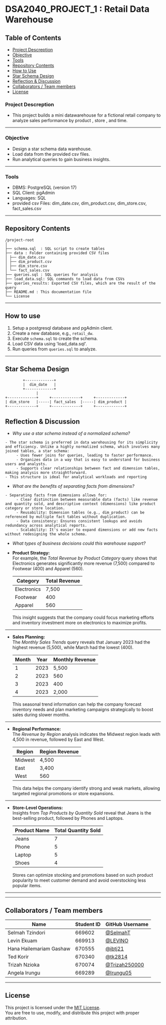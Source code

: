 # DSA2040_PROJECT_1 : Retail Data Warehouse
## Table of Contents
- [Project Descreption](#project-descreption)  
- [Objective](#objective)  
- [Tools](#tools)  
- [Repository Contents](#repository-contents)
- [How to Use](#how-to-use)
- [Star Schema Design](#Star-Schema-Design)
- [Reflection & Discussion](#reflection--discussion)  
- [Collaborators / Team members](#collaborators--team-members)  
- [License](#license)  
  
### Project Descreption
- This project builds a mini datawarehouse for a fictional retail company to analyze sales performance by product , store , and time.

---

### Objective
- Design a star schema data warehouse.  
- Load data from the provided csv files.  
- Run analytical queries to gain business insights.

---

### Tools 
- DBMS: PostgreSQL (version 17)  
- SQL Client: pgAdmin  
- Languages: SQL  
- provided csv Files: dim_date.csv, dim_product.csv, dim_store.csv, fact_sales.csv

---

## Repository Contents
```
/project-root
│
├── schema.sql  : SQL script to create tables
├── data : Folder containing provided CSV files
│ ├── dim_date.csv
│ ├── dim_product.csv
│ ├── dim_store.csv
│ └── fact_sales.csv
├── queries.sql : SQL queries for analysis
├── load_data.sql: SQL commands to load data from CSVs
├── queries_results: Exported CSV files, which are the result of the query
├── README.md : This documentation file
└── License
```   
---

## How to use  
1. Setup a postgresql database  and pgAdmin client.  
2. Create a new database, e.g., `retail_dw`.  
3. Execute `schema.sql` to create the schema.  
4. Load CSV data using 'load_data.sql'.  
5. Run queries from `queries.sql` to analyze.

---
## Star Schema Design

```
        +-------------+
        |  dim_date   |
        +-------------+
              |
+-------------+     +-------------+     +-------------+
| dim_store   |-----| fact_sales  |-----| dim_product |
+-------------+     +-------------+     +-------------+
```

## Reflection & Discussion

- *Why use a star schema instead of a normalized schema?*
```
- The star schema is preferred in data warehousing for its simplicity and efficiency. Unlike a highly normalized schema, which involves many joined tables, a star schema:
     - Uses fewer joins for queries, leading to faster performance.
     - Organizes data in a way that is easy to understand for business users and analysts.
     - Supports clear relationships between fact and dimension tables, making analysis more straightforward.
- This structure is ideal for analytical workloads and reporting
```

- *What are the benefits of separating facts from dimensions?*
```
- Separating facts from dimensions allows for:
     - Clear distinction between measurable data (facts) like revenue and quantity sold, and descriptive context (dimensions) like product category or store location.
     - Reusability: Dimension tables (e.g., dim_product) can be referenced by multiple fact tables without duplication.
     - Data consistency: Ensures consistent lookups and avoids redundancy across analytical reports.
     - Scalability: It's easier to expand dimensions or add new facts without redesigning the whole schema.
```

- *What types of business decisions could this warehouse support?*

- **Product Strategy:**  
  For example, the *Total Revenue by Product Category* query shows that Electronics generates significantly more revenue (7,500) compared to Footwear (400) and Apparel (560).

  | Category    | Total Revenue |
  |-------------|---------------|
  | Electronics | 7,500         |
  | Footwear    | 400           |
  | Apparel     | 560           |

  This insight suggests that the company could focus marketing efforts and inventory investment more on electronics to maximize profits.

---

- **Sales Planning:**  
  The *Monthly Sales Trends* query reveals that January 2023 had the highest revenue (5,500), while March had the lowest (400).

  | Month | Year | Monthly Revenue |
  |-------|------|-----------------|
  | 1     | 2023 | 5,500           |
  | 2     | 2023 | 560             |
  | 3     | 2023 | 400             |
  | 4     | 2023 | 2,000           |

  This seasonal trend information can help the company forecast inventory needs and plan marketing campaigns strategically to boost sales during slower months.

---

- **Regional Performance:**  
  The *Revenue by Region* analysis indicates the Midwest region leads with 4,500 in revenue, followed by East and West.

  | Region  | Region Revenue |
  |---------|----------------|
  | Midwest | 4,500          |
  | East    | 3,400          |
  | West    | 560            |

  This data helps the company identify strong and weak markets, allowing targeted regional promotions or store expansions.

---

- **Store-Level Operations:**  
  Insights from *Top Products by Quantity Sold* reveal that Jeans is the best-selling product, followed by Phones and Laptops.

  | Product Name | Total Quantity Sold |
  |--------------|---------------------|
  | Jeans        | 7                   |
  | Phone        | 5                   |
  | Laptop       | 5                   |
  | Shoes        | 4                   |

  Stores can optimize stocking and promotions based on such product popularity to meet customer demand and avoid overstocking less popular items.

---


---

## Collaborators / Team members
| Name                        | Student ID | GitHub Username                                 |
|-----------------------------|------------|--------------------------------------------------|
| Selmah Tzindori             | 669602     | [@SelmahT](https://github.com/SelmahT)           |
| Levin Ekuam                 | 669913     | [@LEVINO](https://github.com/LEVINO)             |
| Hana Hailemariam Gashaw    | 670555     | [@ibtj21](https://github.com/ibtj21)             |
| Ted Korir                  | 670340     | [@tk2814](https://github.com/tk2814)             |
| Trizah Nzioka              | 670074     | [@Trizah250000](https://github.com/Trizah250000) |
| Angela Irungu              | 669289     | [@Irungu05](https://github.com/Irungu05)         |

---

## License
This project is licensed under the [MIT License](LICENSE).  
You are free to use, modify, and distribute this project with proper attribution.
